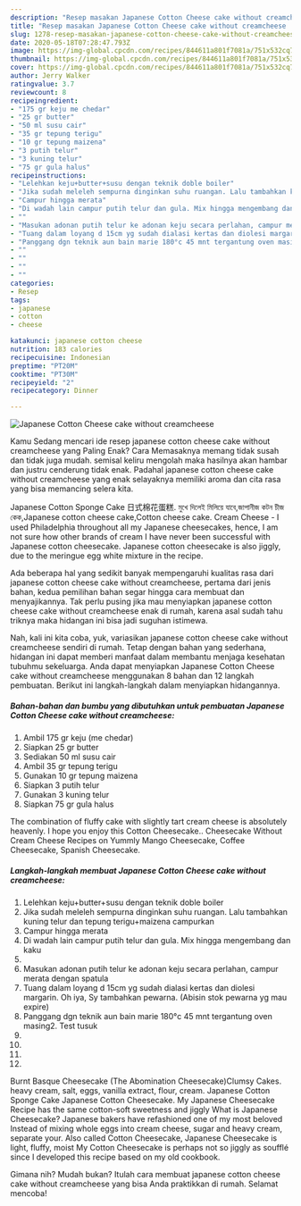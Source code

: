 ```yaml
---
description: "Resep masakan Japanese Cotton Cheese cake without creamcheese | Cara Masak Japanese Cotton Cheese cake without creamcheese Yang Bisa Manjain Lidah"
title: "Resep masakan Japanese Cotton Cheese cake without creamcheese | Cara Masak Japanese Cotton Cheese cake without creamcheese Yang Bisa Manjain Lidah"
slug: 1278-resep-masakan-japanese-cotton-cheese-cake-without-creamcheese-cara-masak-japanese-cotton-cheese-cake-without-creamcheese-yang-bisa-manjain-lidah
date: 2020-05-18T07:28:47.793Z
image: https://img-global.cpcdn.com/recipes/844611a801f7081a/751x532cq70/japanese-cotton-cheese-cake-without-creamcheese-foto-resep-utama.jpg
thumbnail: https://img-global.cpcdn.com/recipes/844611a801f7081a/751x532cq70/japanese-cotton-cheese-cake-without-creamcheese-foto-resep-utama.jpg
cover: https://img-global.cpcdn.com/recipes/844611a801f7081a/751x532cq70/japanese-cotton-cheese-cake-without-creamcheese-foto-resep-utama.jpg
author: Jerry Walker
ratingvalue: 3.7
reviewcount: 8
recipeingredient:
- "175 gr keju me chedar"
- "25 gr butter"
- "50 ml susu cair"
- "35 gr tepung terigu"
- "10 gr tepung maizena"
- "3 putih telur"
- "3 kuning telur"
- "75 gr gula halus"
recipeinstructions:
- "Lelehkan keju+butter+susu dengan teknik doble boiler"
- "Jika sudah meleleh sempurna dinginkan suhu ruangan. Lalu tambahkan kuning telur dan tepung terigu+maizena campurkan"
- "Campur hingga merata"
- "Di wadah lain campur putih telur dan gula. Mix hingga mengembang dan kaku"
- ""
- "Masukan adonan putih telur ke adonan keju secara perlahan, campur merata dengan spatula"
- "Tuang dalam loyang d 15cm yg sudah dialasi kertas dan diolesi margarin. Oh iya, Sy tambahkan pewarna. (Abisin stok pewarna yg mau expire)"
- "Panggang dgn teknik aun bain marie 180°c 45 mnt tergantung oven masing2. Test tusuk"
- ""
- ""
- ""
- ""
categories:
- Resep
tags:
- japanese
- cotton
- cheese

katakunci: japanese cotton cheese 
nutrition: 183 calories
recipecuisine: Indonesian
preptime: "PT20M"
cooktime: "PT30M"
recipeyield: "2"
recipecategory: Dinner

---
```



![Japanese Cotton Cheese cake without creamcheese](https://img-global.cpcdn.com/recipes/844611a801f7081a/751x532cq70/japanese-cotton-cheese-cake-without-creamcheese-foto-resep-utama.jpg)

Kamu Sedang mencari ide resep japanese cotton cheese cake without creamcheese yang Paling Enak? Cara Memasaknya memang tidak susah dan tidak juga mudah. semisal keliru mengolah maka hasilnya akan hambar dan justru cenderung tidak enak. Padahal japanese cotton cheese cake without creamcheese yang enak selayaknya memiliki aroma dan cita rasa yang bisa memancing selera kita.

Japanese Cotton Sponge Cake 日式棉花蛋糕. মুখে দিলেই মিলিয়ে যাবে,জাপানীজ কটন চীজ কেক,Japanese cotton cheese cake,Cotton cheese cake. Cream Cheese - I used Philadelphia throughout all my Japanese cheesecakes, hence, I am not sure how other brands of cream I have never been successful with Japanese cotton cheesecake. Japanese cotton cheesecake is also jiggly, due to the meringue egg white mixture in the recipe.

Ada beberapa hal yang sedikit banyak mempengaruhi kualitas rasa dari japanese cotton cheese cake without creamcheese, pertama dari jenis bahan, kedua pemilihan bahan segar hingga cara membuat dan menyajikannya. Tak perlu pusing jika mau menyiapkan japanese cotton cheese cake without creamcheese enak di rumah, karena asal sudah tahu triknya maka hidangan ini bisa jadi suguhan istimewa.


Nah, kali ini kita coba, yuk, variasikan japanese cotton cheese cake without creamcheese sendiri di rumah. Tetap dengan bahan yang sederhana, hidangan ini dapat memberi manfaat dalam membantu menjaga kesehatan tubuhmu sekeluarga. Anda dapat menyiapkan Japanese Cotton Cheese cake without creamcheese menggunakan 8 bahan dan 12 langkah pembuatan. Berikut ini langkah-langkah dalam menyiapkan hidangannya.

<!--inarticleads1-->

##### Bahan-bahan dan bumbu yang dibutuhkan untuk pembuatan Japanese Cotton Cheese cake without creamcheese:

1. Ambil 175 gr keju (me chedar)
1. Siapkan 25 gr butter
1. Sediakan 50 ml susu cair
1. Ambil 35 gr tepung terigu
1. Gunakan 10 gr tepung maizena
1. Siapkan 3 putih telur
1. Gunakan 3 kuning telur
1. Siapkan 75 gr gula halus


The combination of fluffy cake with slightly tart cream cheese is absolutely heavenly. I hope you enjoy this Cotton Cheesecake.. Cheesecake Without Cream Cheese Recipes on Yummly Mango Cheesecake, Coffee Cheesecake, Spanish Cheesecake. 

<!--inarticleads2-->

##### Langkah-langkah membuat Japanese Cotton Cheese cake without creamcheese:

1. Lelehkan keju+butter+susu dengan teknik doble boiler
1. Jika sudah meleleh sempurna dinginkan suhu ruangan. Lalu tambahkan kuning telur dan tepung terigu+maizena campurkan
1. Campur hingga merata
1. Di wadah lain campur putih telur dan gula. Mix hingga mengembang dan kaku
1. 
1. Masukan adonan putih telur ke adonan keju secara perlahan, campur merata dengan spatula
1. Tuang dalam loyang d 15cm yg sudah dialasi kertas dan diolesi margarin. Oh iya, Sy tambahkan pewarna. (Abisin stok pewarna yg mau expire)
1. Panggang dgn teknik aun bain marie 180°c 45 mnt tergantung oven masing2. Test tusuk
1. 
1. 
1. 
1. 


Burnt Basque Cheesecake (The Abomination Cheesecake)Clumsy Cakes. heavy cream, salt, eggs, vanilla extract, flour, cream. Japanese Cotton Sponge Cake Japanese Cotton Cheesecake. My Japanese Cheesecake Recipe has the same cotton-soft sweetness and jiggly What is Japanese Cheesecake? Japanese bakers have refashioned one of my most beloved Instead of mixing whole eggs into cream cheese, sugar and heavy cream, separate your. Also called Cotton Cheesecake, Japanese Cheesecake is light, fluffy, moist My Cotton Cheesecake is perhaps not so jiggly as soufflé since I developed this recipe based on my old cookbook. 

Gimana nih? Mudah bukan? Itulah cara membuat japanese cotton cheese cake without creamcheese yang bisa Anda praktikkan di rumah. Selamat mencoba!
